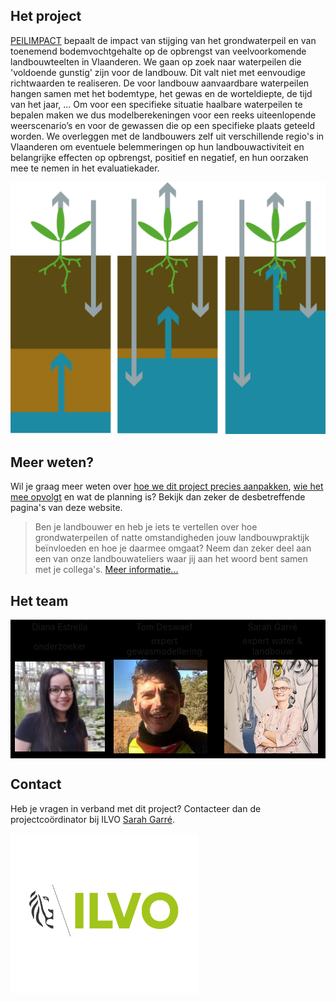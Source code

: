 ## Het project
[PEILIMPACT](https://pureportal.ilvo.be/nl/projects/impact-van-peilverhogingen-en-vernatting-op-nabijgelegen-landbouw)
bepaalt de impact van stijging van het grondwaterpeil en van toenemend bodemvochtgehalte op de opbrengst van veelvoorkomende
landbouwteelten in Vlaanderen. We gaan op zoek naar waterpeilen die 'voldoende gunstig' zijn voor de landbouw.
Dit valt niet met eenvoudige richtwaarden te realiseren. De voor landbouw aanvaardbare waterpeilen hangen samen met het bodemtype,
het gewas en de worteldiepte, de tijd van het jaar, ...
Om voor een specifieke situatie haalbare waterpeilen te bepalen maken we dus modelberekeningen voor een reeks uiteenlopende
weerscenario’s en voor de gewassen die op een specifieke plaats geteeld worden. We overleggen met de landbouwers zelf uit
verschillende regio's in Vlaanderen om eventuele belemmeringen op hun landbouwactiviteit en belangrijke effecten op opbrengst,
positief en negatief, en hun oorzaken mee te nemen in het evaluatiekader.

<img src=".\figs\Logo.png" width="550"/>

## Meer weten?

Wil je graag meer weten over [hoe we dit project precies aanpakken](./aanpak.html), [wie
het mee opvolgt](./stuurgroep.html) en wat de planning is? Bekijk dan zeker de desbetreffende pagina's van deze website.

> Ben je landbouwer en heb je iets te vertellen over hoe grondwaterpeilen of natte omstandigheden jouw landbouwpraktijk 
> beïnvloeden en hoe je daarmee omgaat? Neem dan zeker deel aan een van onze landbouwateliers waar jij aan het woord bent 
> samen met je collega's. [Meer informatie...](./stuurgroep.md)

## Het team
<table bgcolor="#000000", border="0">
<tr>
<td align="center">Diana Estrella</td>
<td align="center">Tom Deswaef</td>
<td align="center">Sarah Garré</td>
</tr>
<tr>
<td align="center">onderzoeker</td>
<td align="center">expert gewasmodellering</td>
<td align="center">expert water & landbouw</td>
</tr>
<tr>
<td><img src=".\figs\diana.jpg" width="150"/></td>
<td><img src=".\figs\tom.jpg" width="150"/></td>
<td><img src=".\figs\sarah.jpg" width="150"/></td>
</tr>

</table>

## Contact
Heb je vragen in verband met dit project?
Contacteer dan de projectcoördinator bij ILVO [Sarah Garré](https://pureportal.ilvo.be/nl/persons/sarah-garr%C3%A9).


<img src=".\figs\logoILVO.png" width="300"/>


